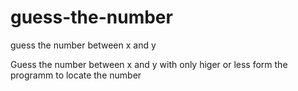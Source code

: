 # guess-the-number
guess the number between x and y

Guess the number between x and y with only higer or less form the programm to locate the number
